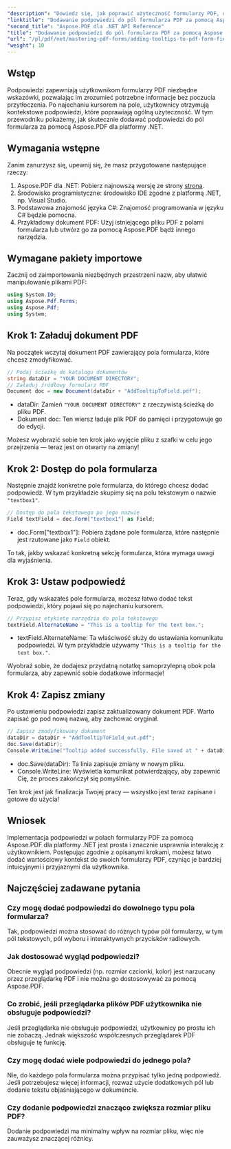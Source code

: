 ```yaml
---
"description": "Dowiedz się, jak poprawić użyteczność formularzy PDF, dodając informacyjne podpowiedzi do pól formularza za pomocą Aspose.PDF dla platformy .NET. Ten przewodnik krok po kroku przeprowadzi Cię przez ten proces."
"linktitle": "Dodawanie podpowiedzi do pól formularza PDF za pomocą Aspose.PDF dla platformy .NET"
"second_title": "Aspose.PDF dla .NET API Reference"
"title": "Dodawanie podpowiedzi do pól formularza PDF za pomocą Aspose.PDF dla platformy .NET"
"url": "/pl/pdf/net/mastering-pdf-forms/adding-tooltips-to-pdf-form-fields/"
"weight": 10
---
```


## Wstęp

Podpowiedzi zapewniają użytkownikom formularzy PDF niezbędne wskazówki, pozwalając im zrozumieć potrzebne informacje bez poczucia przytłoczenia. Po najechaniu kursorem na pole, użytkownicy otrzymują kontekstowe podpowiedzi, które poprawiają ogólną użyteczność. W tym przewodniku pokażemy, jak skutecznie dodawać podpowiedzi do pól formularza za pomocą Aspose.PDF dla platformy .NET.

## Wymagania wstępne

Zanim zanurzysz się, upewnij się, że masz przygotowane następujące rzeczy:

1. Aspose.PDF dla .NET: Pobierz najnowszą wersję ze strony [strona](https://releases.aspose.com/pdf/net/).
2. Środowisko programistyczne: środowisko IDE zgodne z platformą .NET, np. Visual Studio.
3. Podstawowa znajomość języka C#: Znajomość programowania w języku C# będzie pomocna.
4. Przykładowy dokument PDF: Użyj istniejącego pliku PDF z polami formularza lub utwórz go za pomocą Aspose.PDF bądź innego narzędzia.

## Wymagane pakiety importowe

Zacznij od zaimportowania niezbędnych przestrzeni nazw, aby ułatwić manipulowanie plikami PDF:

```csharp
using System.IO;
using Aspose.Pdf.Forms;
using Aspose.Pdf;
using System;
```

## Krok 1: Załaduj dokument PDF

Na początek wczytaj dokument PDF zawierający pola formularza, które chcesz zmodyfikować.

```csharp
// Podaj ścieżkę do katalogu dokumentów
string dataDir = "YOUR DOCUMENT DIRECTORY";
// Załaduj źródłowy formularz PDF
Document doc = new Document(dataDir + "AddTooltipToField.pdf");
```

- dataDir: Zamień `"YOUR DOCUMENT DIRECTORY"` z rzeczywistą ścieżką do pliku PDF.
- Dokument doc: Ten wiersz ładuje plik PDF do pamięci i przygotowuje go do edycji.

Możesz wyobrazić sobie ten krok jako wyjęcie pliku z szafki w celu jego przejrzenia — teraz jest on otwarty na zmiany!

## Krok 2: Dostęp do pola formularza

Następnie znajdź konkretne pole formularza, do którego chcesz dodać podpowiedź. W tym przykładzie skupimy się na polu tekstowym o nazwie `"textbox1"`.

```csharp
// Dostęp do pola tekstowego po jego nazwie
Field textField = doc.Form["textbox1"] as Field;
```

- doc.Form["textbox1"]: Pobiera żądane pole formularza, które następnie jest rzutowane jako `Field` obiekt. 

To tak, jakby wskazać konkretną sekcję formularza, która wymaga uwagi dla wyjaśnienia.

## Krok 3: Ustaw podpowiedź

Teraz, gdy wskazałeś pole formularza, możesz łatwo dodać tekst podpowiedzi, który pojawi się po najechaniu kursorem.

```csharp
// Przypisz etykietę narzędzia do pola tekstowego
textField.AlternateName = "This is a tooltip for the text box.";
```

- textField.AlternateName: Ta właściwość służy do ustawiania komunikatu podpowiedzi. W tym przykładzie używamy `"This is a tooltip for the text box."`.

Wyobraź sobie, że dodajesz przydatną notatkę samoprzylepną obok pola formularza, aby zapewnić sobie dodatkowe informacje!

## Krok 4: Zapisz zmiany

Po ustawieniu podpowiedzi zapisz zaktualizowany dokument PDF. Warto zapisać go pod nową nazwą, aby zachować oryginał.

```csharp
// Zapisz zmodyfikowany dokument
dataDir = dataDir + "AddTooltipToField_out.pdf";
doc.Save(dataDir);
Console.WriteLine("Tooltip added successfully. File saved at " + dataDir);
```

- doc.Save(dataDir): Ta linia zapisuje zmiany w nowym pliku.
- Console.WriteLine: Wyświetla komunikat potwierdzający, aby zapewnić Cię, że proces zakończył się pomyślnie.

Ten krok jest jak finalizacja Twojej pracy — wszystko jest teraz zapisane i gotowe do użycia!

## Wniosek

Implementacja podpowiedzi w polach formularzy PDF za pomocą Aspose.PDF dla platformy .NET jest prosta i znacznie usprawnia interakcję z użytkownikiem. Postępując zgodnie z opisanymi krokami, możesz łatwo dodać wartościowy kontekst do swoich formularzy PDF, czyniąc je bardziej intuicyjnymi i przyjaznymi dla użytkownika.

## Najczęściej zadawane pytania

### Czy mogę dodać podpowiedzi do dowolnego typu pola formularza?
Tak, podpowiedzi można stosować do różnych typów pól formularzy, w tym pól tekstowych, pól wyboru i interaktywnych przycisków radiowych.

### Jak dostosować wygląd podpowiedzi?
Obecnie wygląd podpowiedzi (np. rozmiar czcionki, kolor) jest narzucany przez przeglądarkę PDF i nie można go dostosowywać za pomocą Aspose.PDF.

### Co zrobić, jeśli przeglądarka plików PDF użytkownika nie obsługuje podpowiedzi?
Jeśli przeglądarka nie obsługuje podpowiedzi, użytkownicy po prostu ich nie zobaczą. Jednak większość współczesnych przeglądarek PDF obsługuje tę funkcję.

### Czy mogę dodać wiele podpowiedzi do jednego pola?
Nie, do każdego pola formularza można przypisać tylko jedną podpowiedź. Jeśli potrzebujesz więcej informacji, rozważ użycie dodatkowych pól lub dodanie tekstu objaśniającego w dokumencie.

### Czy dodanie podpowiedzi znacząco zwiększa rozmiar pliku PDF?
Dodanie podpowiedzi ma minimalny wpływ na rozmiar pliku, więc nie zauważysz znaczącej różnicy.